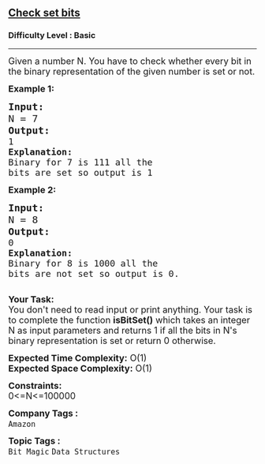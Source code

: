 <h2><a href="https://practice.geeksforgeeks.org/problems/check-set-bits5408/1?page=5&status[]=unsolved&company[]=Amazon&sortBy=submissions">Check set bits</a></h2><h3>Difficulty Level : Basic</h3><hr><div class="problems_problem_content__Xm_eO"><p><span style="font-size:18px">Given a number N. You have to&nbsp;check whether every bit in the binary representation of the given number is set or not.</span></p>

<p><span style="font-size:18px"><strong>Example 1:</strong></span></p>

<pre><strong><span style="font-size:20px">Input:
</span></strong><span style="font-size:20px">N = 7</span>
<strong><span style="font-size:20px">Output:
</span></strong><span style="font-size:18px">1
<strong>Explanation:
</strong>Binary for 7 is 111 all the
bits are set so output is 1</span>
</pre>

<p><span style="font-size:18px"><strong>Example 2:</strong></span></p>

<pre><strong><span style="font-size:20px">Input:
</span></strong><span style="font-size:20px">N = 8</span>
<strong><span style="font-size:20px">Output:
</span></strong><span style="font-size:18px">0
<strong>Explanation:
</strong>Binary for 8 is 1000 all the
bits are not set so output is 0.</span></pre>

<p><br>
<span style="font-size:18px"><strong>Your Task:</strong><br>
You don't need to read input or print anything. Your task is to complete the function&nbsp;<strong>isBitSet()</strong> which takes&nbsp;an integer N&nbsp;as input parameters&nbsp;and returns 1 if all the bits in N's binary representation is set or return 0 otherwise.</span></p>

<p><span style="font-size:18px"><strong>Expected Time Complexity:</strong> O(1)<br>
<strong>Expected Space Complexity:</strong> O(1)</span></p>

<p><span style="font-size:18px"><strong>Constraints:</strong><br>
0&lt;=N&lt;=100000</span></p>
</div><p><span style=font-size:18px><strong>Company Tags : </strong><br><code>Amazon</code>&nbsp;<br><p><span style=font-size:18px><strong>Topic Tags : </strong><br><code>Bit Magic</code>&nbsp;<code>Data Structures</code>&nbsp;
